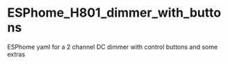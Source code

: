# ESPhome_H801_dimmer_with_buttons
ESPhome yaml for a 2 channel DC dimmer with control  buttons and some extras

